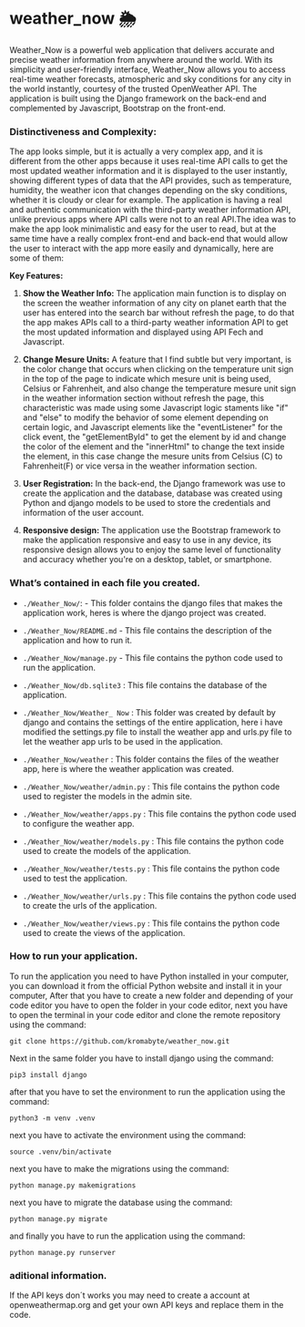 # weather_now 🌦️

Weather_Now is a powerful web application that delivers accurate and precise weather information from anywhere around the world. With its simplicity and user-friendly interface, Weather_Now allows you to access real-time weather forecasts, atmospheric and sky conditions for any city in the world instantly, courtesy of the trusted OpenWeather API. The application is built using the Django framework on the back-end and complemented by Javascript, Bootstrap on the front-end. 

### Distinctiveness and Complexity:

The app looks simple, but it is actually a very complex app, and it is different from the other apps because it uses real-time API calls to get the most updated weather information and it is displayed to the user instantly, showing different types of data that the API provides, such as temperature, humidity, the weather icon that changes depending on the sky conditions, whether it is cloudy or clear for example. The application is having a real and authentic communication with the third-party weather information API, unlike previous apps where API calls were not to an real API.The idea was to make the app look minimalistic and easy for the user to read, but at the same time have a really complex front-end and back-end that would allow the user to interact with the app more easily and dynamically, here are some of them:

**Key Features:**

1. **Show the Weather Info:** The application main function is to display on the screen the weather information of any city on planet earth that the user has entered into the search bar without refresh the page, to do that the app makes APIs call to a third-party weather information API to get the most updated information and displayed using API Fech and Javascript.

2. **Change Mesure Units:** A feature that I find subtle but very important, is the color change that occurs when clicking on the temperature unit sign in the top of the page to indicate which mesure unit is being used, Celsius or Fahrenheit, and also change the temperature mesure unit sign in the weather information section without refresh the page, this characteristic was made using some Javascript logic staments like "if" and "else" to modify the behavior of some element depending on certain logic, and Javascript elements like the "eventListener" for the click event, the "getElementById" to get the element by id and change the color of the element and the "innerHtml" to change the text inside the element, in this case change the mesure units from Celsius (C) to Fahrenheit(F) or vice versa in the weather information section.

3. **User Registration:** In the back-end, the Django framework was use to create the application and the database, database was created using Python and django models to be used to store the credentials and information of the user account.

4. **Responsive design:** The application use the Bootstrap framework to make the application responsive and easy to use in any device, its responsive design allows you to enjoy the same level of functionality and accuracy whether you're on a desktop, tablet, or smartphone.

### What’s contained in each file you created.

 - `./Weather_Now/`: - This folder contains the django files that makes the application work, heres is where the django project was created.

 -  `./Weather_Now/README.md` - This file contains the description of the application and how to run it.

 - `./Weather_Now/manage.py` - This file contains the python code used to run the application.

 - `./Weather_Now/db.sqlite3` : This file contains the database of the application.

 - `./Weather_Now/Weather_ Now` : This folder was created by default by django and contains the settings of the entire application, here i have modified the settings.py file to install the weather app and urls.py file to let the weather app urls to be used in the application.

 - `./Weather_Now/weather` : This folder contains the files of the weather app, here is where the weather application was created.

 - `./Weather_Now/weather/admin.py` : This file contains the python code used to register the models in the admin site.

 - `./Weather_Now/weather/apps.py` : This file contains the python code used to configure the weather app.

 - `./Weather_Now/weather/models.py` : This file contains the python code used to create the models of the application.

 - `./Weather_Now/weather/tests.py` : This file contains the python code used to test the application.

 - `./Weather_Now/weather/urls.py` : This file contains the python code used to create the urls of the application.

 - `./Weather_Now/weather/views.py` : This file contains the python code used to create the views of the application.



### How to run your application.

To run the application you need to have Python installed in your computer, you can download it from the official Python website and install it in your computer, After that you have to create a new folder and depending of your code editor you have to open the folder in your code editor, next you have to open the terminal in your code editor and clone the remote repository using the command:

    git clone https://github.com/kromabyte/weather_now.git

Next in the same folder you have to install django using the command:

    pip3 install django

after that you have to set the environment to run the application using the command:

    python3 -m venv .venv

next you have to activate the environment using the command:

    source .venv/bin/activate

next you have to make the migrations using the command:

    python manage.py makemigrations

next you have to migrate the database using the command:

    python manage.py migrate

and finally you have to run the application using the command:

    python manage.py runserver

### aditional information.

If the API keys don´t works you may need to create a account at openweathermap.org and get your own API keys and replace them in the code.